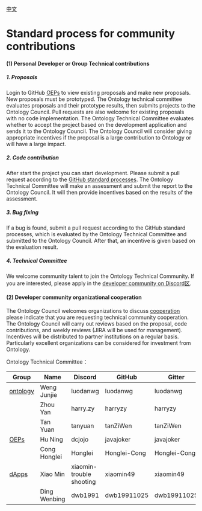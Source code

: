 [中文](https://github.com/ontio/documentation/blob/master/zh-CN/standard_process_for_contributor.md)

# **Standard process for community contributions**

#### (1) Personal Developer or Group Technical contributions

##### 1. Proposals

Login to GitHub [OEPs](https://github.com/ontio/OEPs) to view existing proposals and make new proposals. New proposals must be prototyped. The Ontology technical committee evaluates proposals and their prototype results, then submits projects to the Ontology Council. Pull requests are also welcome for existing proposals with no code implementation. The Ontology Technical Committee evaluates whether to accept the project based on the development application and sends it to the Ontology Council. The Ontology Council will consider giving appropriate incentives if the proposal is a large contribution to Ontology or will have a large impact.

##### 2. Code contribution

After start the project you can start development. Please submit a pull request according to the [GitHub standard processes](https://help.github.com/). The Ontology Technical Committee will make an assessment and submit the report to the Ontology Council. It will then provide incentives based on the results of the assessment.

##### 3. Bug fixing

If a bug is found, submit a pull request according to the GitHub standard processes, which is evaluated by the Ontology Technical Committee and submitted to the Ontology Council. After that, an incentive is given based on the evaluation result.

##### 4. Technical Committee

We welcome community talent to join the Ontology Technical Community. If you are interested, please apply in the [developer community on Discord区](https://discord.gg/4TQujHj).

#### (2) Developer community organizational cooperation

The Ontology Council welcomes organizations to discuss [cooperation](https://info.ont.io/cooperation/en) please indicate that you are requesting technical community cooperation. The Ontology Council will carry out reviews based on the proposal, code contributions, and weekly reviews (JIRA will be used for management). Incentives will be distributed to partner institutions on a regular basis. Particularly excellent organizations can be considered for investment from Ontology.





Ontology Technical Committee：

| **Group**                                     | **Name**     | **Discord**              | **GitHub**   | **Gitter**   |
| --------------------------------------------- | ------------ | ------------------------ | ------------ | ------------ |
| [ontology](https://github.com/ontio/ontology) | Weng Junjie  | luodanwg                 | luodanwg     | luodanwg     |
|                                               | Zhou Yan     | harry.zy                 | harryzy      | harryzy      |
|                                               | Tan Yuan     | tanyuan                  | tanZiWen     | tanZiWen     |
| [OEPs](https://github.com/ontio/OEPs)         | Hu Ning      | dcjojo                   | javajoker    | javajoker    |
|                                               | Cong Honglei | Honglei                  | Honglei-Cong | Honglei-Cong |
| [dApps](https://github.com/ontio/ONTO)        | Xiao Min     | xiaomin-trouble shooting | xiaomin49    | xiaomin49    |
|                                               | Ding Wenbing | dwb1991                  | dwb19911025  | dwb19911025  |
